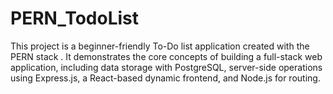 # PERN_TodoList
This project is a beginner-friendly To-Do list application created with the PERN stack . It demonstrates the core concepts of building a full-stack web application, including data storage with PostgreSQL, server-side operations using Express.js, a React-based dynamic frontend, and Node.js for routing. 
